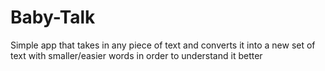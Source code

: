 # Baby-Talk

Simple app that takes in any piece of text and converts it into a new set of text with smaller/easier words in order to understand it better
